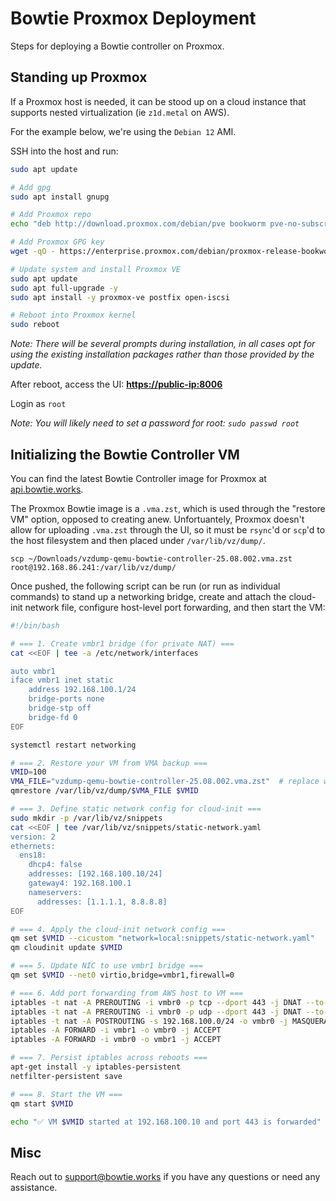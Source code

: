 # Bowtie Proxmox Deployment

Steps for deploying a Bowtie controller on Proxmox.

## Standing up Proxmox

If a Proxmox host is needed, it can be stood up on a cloud instance that supports nested virtualization (ie `z1d.metal` on AWS). 

For the example below, we're using the `Debian 12` AMI.

SSH into the host and run:

```bash
sudo apt update

# Add gpg
sudo apt install gnupg

# Add Proxmox repo
echo "deb http://download.proxmox.com/debian/pve bookworm pve-no-subscription" | sudo tee /etc/apt/sources.list.d/pve-install.list

# Add Proxmox GPG key
wget -qO - https://enterprise.proxmox.com/debian/proxmox-release-bookworm.gpg | sudo gpg --dearmor -o /etc/apt/trusted.gpg.d/proxmox-release.gpg

# Update system and install Proxmox VE
sudo apt update
sudo apt full-upgrade -y
sudo apt install -y proxmox-ve postfix open-iscsi

# Reboot into Proxmox kernel
sudo reboot
```

*Note: There will be several prompts during installation, in all cases opt for using the existing installation packages rather than those provided by the update.*

After reboot, access the UI: **[https://public-ip:8006](https://public-ip:8006)**

Login as `root`

*Note: You will likely need to set a password for root: `sudo passwd root`*

## Initializing the Bowtie Controller VM

You can find the latest Bowtie Controller image for Proxmox at [api.bowtie.works](https://api.bowtie.works/platforms/Proxmox). 

The Proxmox Bowtie image is a `.vma.zst`, which is used through the "restore VM" option, opposed to creating anew. Unfortuantely, Proxmox doesn't allow for uploading `.vma.zst` through the UI, so it must be `rsync`'d or `scp`'d to the host filesystem and then placed under `/var/lib/vz/dump/`.

`scp ~/Downloads/vzdump-qemu-bowtie-controller-25.08.002.vma.zst root@192.168.86.241:/var/lib/vz/dump/`

Once pushed, the following script can be run (or run as individual commands) to stand up a networking bridge, create and attach the cloud-init network file, configure host-level port forwarding, and then start the VM:

```bash
#!/bin/bash

# === 1. Create vmbr1 bridge (for private NAT) ===
cat <<EOF | tee -a /etc/network/interfaces

auto vmbr1
iface vmbr1 inet static
    address 192.168.100.1/24
    bridge-ports none
    bridge-stp off
    bridge-fd 0
EOF

systemctl restart networking

# === 2. Restore your VM from VMA backup ===
VMID=100
VMA_FILE="vzdump-qemu-bowtie-controller-25.08.002.vma.zst"  # replace with your downloaded version
qmrestore /var/lib/vz/dump/$VMA_FILE $VMID

# === 3. Define static network config for cloud-init ===
sudo mkdir -p /var/lib/vz/snippets
cat <<EOF | tee /var/lib/vz/snippets/static-network.yaml
version: 2
ethernets:
  ens18:
    dhcp4: false
    addresses: [192.168.100.10/24]
    gateway4: 192.168.100.1
    nameservers:
      addresses: [1.1.1.1, 8.8.8.8]
EOF

# === 4. Apply the cloud-init network config ===
qm set $VMID --cicustom "network=local:snippets/static-network.yaml"
qm cloudinit update $VMID

# === 5. Update NIC to use vmbr1 bridge ===
qm set $VMID --net0 virtio,bridge=vmbr1,firewall=0

# === 6. Add port forwarding from AWS host to VM ===
iptables -t nat -A PREROUTING -i vmbr0 -p tcp --dport 443 -j DNAT --to-destination 192.168.100.10:443
iptables -t nat -A PREROUTING -i vmbr0 -p udp --dport 443 -j DNAT --to-destination 192.168.100.10:443
iptables -t nat -A POSTROUTING -s 192.168.100.0/24 -o vmbr0 -j MASQUERADE
iptables -A FORWARD -i vmbr1 -o vmbr0 -j ACCEPT
iptables -A FORWARD -i vmbr0 -o vmbr1 -j ACCEPT

# === 7. Persist iptables across reboots ===
apt-get install -y iptables-persistent
netfilter-persistent save

# === 8. Start the VM ===
qm start $VMID

echo "✅ VM $VMID started at 192.168.100.10 and port 443 is forwarded"
```

## Misc
Reach out to support@bowtie.works if you have any questions or need any assistance.
